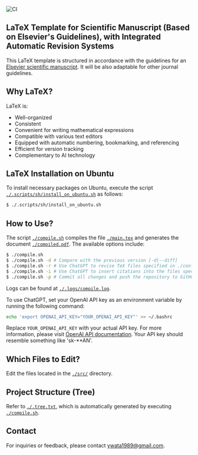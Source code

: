 ![CI](https://github.com/ywatanabe1989/LaTeX-Scientific-Template/actions/workflows/compile.yml/badge.svg)

## LaTeX Template for Scientific Manuscript (Based on Elsevier's Guidelines), with Integrated Automatic Revision Systems

This LaTeX template is structured in accordance with the guidelines for an [Elsevier scientific manuscript](https://www.elsevier.com/researcher/author/policies-and-guidelines/latex-instructions). It will be also adaptable for other journal guidelines.

## Why LaTeX?
LaTeX is:
- Well-organized
- Consistent
- Convenient for writing mathematical expressions
- Compatible with various text editors
- Equipped with automatic numbering, bookmarking, and referencing
- Efficient for version tracking
- Complementary to AI technology

## LaTeX Installation on Ubuntu

To install necessary packages on Ubuntu, execute the script [`./.scripts/sh/install_on_ubuntu.sh`](./.scripts/sh/install_on_ubuntu.sh) as follows:

```bash
$ ./.scripts/sh/install_on_ubuntu.sh
```

## How to Use?

The script [`./compile.sh`](./.scripts/sh/compile.sh) compiles the file [`./main.tex`](./main.tex) and generates the document [`./compiled.pdf`](./compiled.pdf). The available options include:

```bash
$ ./compile.sh
$ ./compile.sh -d # Compare with the previous version [-d|--diff]
$ ./compile.sh -r # Use ChatGPT to revise TeX files specified in ./configs/files_to_revise.txt [-r|--revise]
$ ./compile.sh -i # Use ChatGPT to insert citations into the files specified in ./configs/files_to_revise.txt from ./bibliography.bib [-i|--insert-citations]
$ ./compile.sh -p # Commit all changes and push the repository to GitHub [-p|--push]
```
Logs can be found at [`./.logs/compile.log`](./.logs/compile.log).

To use ChatGPT, set your OpenAI API key as an environment variable by running the following command:

```bash
echo 'export OPENAI_API_KEY="YOUR_OPENAI_API_KEY"' >> ~/.bashrc
```

Replace `YOUR_OPENAI_API_KEY` with your actual API key. For more information, please visit [OpenAI API documentation](https://openai.com/blog/openai-api). Your API key should resemble something like 'sk-**AN'.


## Which Files to Edit?

Edit the files located in the [`./src/`](./src/) directory.

## Project Structure (Tree)

Refer to [`./.tree.txt`](./.tree.txt), which is automatically generated by executing [`./compile.sh`](./compile.sh).

## Contact

For inquiries or feedback, please contact ywata1989@gmail.com.
